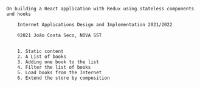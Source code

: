 



    On building a React application with Redux using stateless components and hooks

        Internet Applications Design and Implementation 2021/2022

        ©2021 João Costa Seco, NOVA SST


        1. Static content
        2. A List of books
        3. Adding one book to the list
        4. Filter the list of books
        5. Load books from the Internet
        6. Extend the store by composition
        